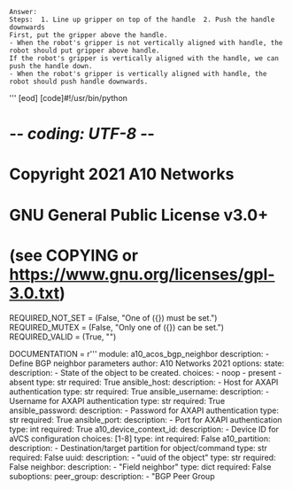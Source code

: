 
    Answer:
    Steps:  1. Line up gripper on top of the handle  2. Push the handle downwards
    First, put the gripper above the handle.
    - When the robot's gripper is not vertically aligned with handle, the robot should put gripper above handle.
    If the robot's gripper is vertically aligned with the handle, we can push the handle down.
    - When the robot's gripper is vertically aligned with handle, the robot should push handle downwards.
'''
[eod] [code]#!/usr/bin/python
# -*- coding: UTF-8 -*-

# Copyright 2021 A10 Networks
# GNU General Public License v3.0+
# (see COPYING or https://www.gnu.org/licenses/gpl-3.0.txt)

REQUIRED_NOT_SET = (False, "One of ({}) must be set.")
REQUIRED_MUTEX = (False, "Only one of ({}) can be set.")
REQUIRED_VALID = (True, "")

DOCUMENTATION = r'''
module: a10_acos_bgp_neighbor
description:
    - Define BGP neighbor parameters
author: A10 Networks 2021
options:
    state:
        description:
        - State of the object to be created.
        choices:
          - noop
          - present
          - absent
        type: str
        required: True
    ansible_host:
        description:
        - Host for AXAPI authentication
        type: str
        required: True
    ansible_username:
        description:
        - Username for AXAPI authentication
        type: str
        required: True
    ansible_password:
        description:
        - Password for AXAPI authentication
        type: str
        required: True
    ansible_port:
        description:
        - Port for AXAPI authentication
        type: int
        required: True
    a10_device_context_id:
        description:
        - Device ID for aVCS configuration
        choices: [1-8]
        type: int
        required: False
    a10_partition:
        description:
        - Destination/target partition for object/command
        type: str
        required: False
    uuid:
        description:
        - "uuid of the object"
        type: str
        required: False
    neighbor:
        description:
        - "Field neighbor"
        type: dict
        required: False
        suboptions:
            peer_group:
                description:
                - "BGP Peer Group